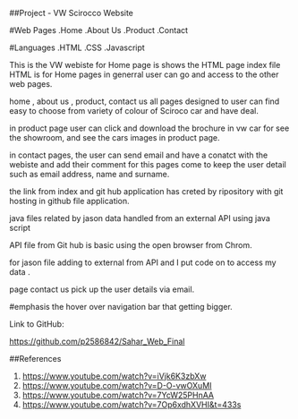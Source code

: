 ##Project - VW Scirocco Website 

#Web Pages
.Home
.About Us
.Product
.Contact

#Languages
.HTML 
.CSS
.Javascript



This is the VW webiste for Home page is shows the HTML page index file HTML is for Home pages in generral user can go and access to the other web pages. 

home , about us , product, contact us all pages designed to user can find easy to choose from variety of colour of Sciroco car and have deal. 

in product page user can click and download the brochure in vw car for see the showroom, and see the cars images in product page. 

in contact pages, the user can send email and have a conatct with the webiste and add their comment for this pages come to keep the user detail such as email address, name and surname.

the link from index and git hub application has creted by ripository with git hosting in github file application. 

java files related by 
jason data handled from an external API using java script 


API file from Git hub is basic using the open browser from Chrom.

for jason file adding to external from API and I put code on to access my data .

page contact us pick up the user details via email. 

#emphasis 
the hover over navigation bar that getting bigger.

Link to GitHub:

https://github.com/p2586842/Sahar_Web_Final


##References 

1. https://www.youtube.com/watch?v=iVjk6K3zbXw
2. https://www.youtube.com/watch?v=D-O-vwOXuMI
3. https://www.youtube.com/watch?v=7YcW25PHnAA
4. https://www.youtube.com/watch?v=7Op6xdhXVHI&t=433s
